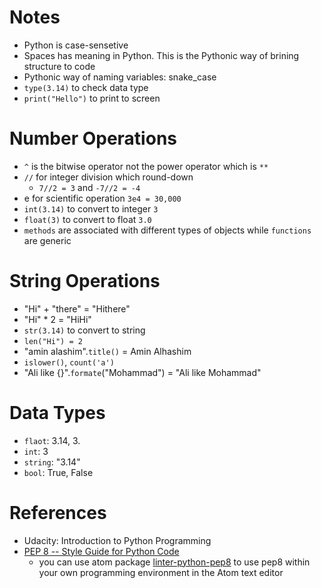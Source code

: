 Notes
===
- Python is case-sensetive
- Spaces has meaning in Python.  This is the Pythonic way of brining structure to code
- Pythonic way of naming variables: snake_case
- ```type(3.14)``` to check data type
- ```print("Hello")``` to print to screen

Number Operations
===
- ```^``` is the bitwise operator not the power operator which is ```**```
- ```//``` for integer division which round-down
  - ```7//2 = 3``` and ```-7//2 = -4``` 
- e for scientific operation ```3e4 = 30,000```
- ```int(3.14)``` to convert to integer ```3```
- ```float(3)``` to convert to float ```3.0```
- ```methods``` are associated with different types of objects while ```functions``` are generic

String Operations
===
- "Hi" + "there" = "Hithere"
- "Hi" * 2 = "HiHi"
- ```str(3.14)``` to convert to string
- ```len("Hi") = 2```
- "amin alashim".```title()``` = Amin Alhashim
- ```islower()```, ```count('a')```
- "Ali like {}".```formate```("Mohammad") = "Ali like Mohammad"

Data Types
===
- ```flaot```: 3.14, 3.
- ```int```: 3
- ```string```: "3.14"
- ```bool```: True, False

References
===
- Udacity: Introduction to Python Programming
- [PEP 8 -- Style Guide for Python Code](https://www.python.org/dev/peps/pep-0008/)
  - you can use atom package [linter-python-pep8](https://atom.io/packages/linter-python-pep8) to use pep8 within your own programming environment in the Atom text editor
